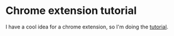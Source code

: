 # Chrome extension tutorial

I have a cool idea for a chrome extension, so I'm doing the [tutorial](https://developer.chrome.com/extensions/getstarted).